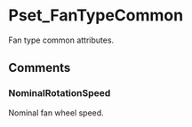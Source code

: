 # Pset_FanTypeCommon

Fan type common attributes.
<!-- end of short definition -->



## Comments

### NominalRotationSpeed

Nominal fan wheel speed.

